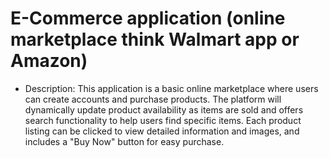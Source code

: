 # E-Commerce application (online marketplace think Walmart app or Amazon)
- Description: This application is a basic online marketplace where users can create accounts and purchase products. The platform will dynamically update product availability as items are sold and offers search functionality to help users find specific items. Each product listing can be clicked to view detailed information and images, and includes a "Buy Now" button for easy purchase.